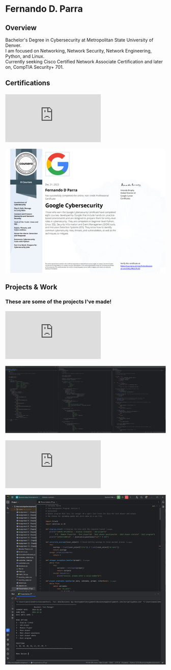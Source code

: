 # Fernando D. Parra

## Overview
Bachelor's Degree in Cybersecurity at Metropolitan State University of Denver.
<br>I am focused on Networking, Network Security, Network Engineering, Python, and Linux.
<br>Currently seeking Cisco Certified Network Associate Certification and later on, CompTIA Security+ 701.

## Certifications
<!-- Link to certifications -->
### ![Google Certifications](https://github.com/Fernando144ft/My-Work-Repo/blob/main/Google%20Cybersecurity/readme.md)
<!-- Certification Image -->
![Google Cybersecurity](https://github.com/Fernando144ft/My-Work-Repo/blob/main/Google%20Cybersecurity/Images/Google%20Cybersecurity.png)

## Projects & Work
### These are some of the projects I've made!
#### ![Python & Databases](https://github.com/Fernando144ft/My-Work-Repo/blob/main/Python/Python%20%26%20Databases/readme.md)
![Screenshot 2024-11-10 164905](https://github.com/Fernando144ft/My-Work-Repo/blob/main/Python/Images/Screenshot%202024-11-10%20164905.png)
#### ![Team Management Project](https://github.com/Fernando144ft/My-Work-Repo/blob/main/Python/Team%20Management%20Program/readme.md)
![Screenshot 2024-11-10 171023](https://github.com/Fernando144ft/My-Work-Repo/blob/main/Python/Images/Screenshot%202024-11-10%20171023.png)
